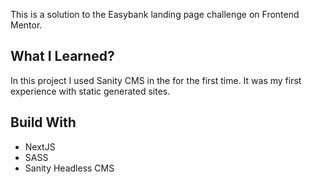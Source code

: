 This is a solution to the Easybank landing page challenge on Frontend Mentor.
## What I Learned?
In this project I used Sanity CMS in the for the first time.
It was my first experience with static generated sites.
## Build With
- NextJS
- SASS
- Sanity Headless CMS
